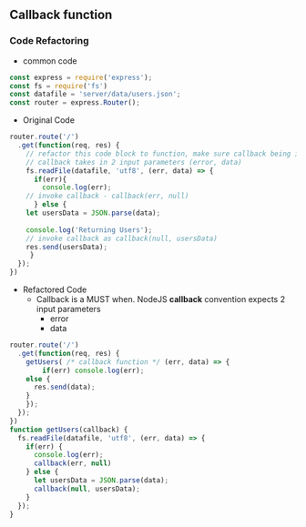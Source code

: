 ## Callback function

### Code Refactoring
- common code
```javascript
const express = require('express');
const fs = require('fs')
const datafile = 'server/data/users.json';
const router = express.Router();
```
- Original Code
```javascript
router.route('/')
  .get(function(req, res) {
    // refactor this code block to function, make sure callback being implemented
    // callback takes in 2 input parameters (error, data)
    fs.readFile(datafile, 'utf8', (err, data) => {
      if(err){
      	console.log(err);
	// invoke callback - callback(err, null)
      } else {
	let usersData = JSON.parse(data);
				
	console.log('Returning Users');
	// invoke callback as callback(null, usersData)
	res.send(usersData);
     }
  });
})
```
- Refactored Code
  - Callback is a MUST when. NodeJS <b>callback</b> convention expects 2 input parameters
    - error
    - data
```javascript
router.route('/')
  .get(function(req, res) {
    getUsers( /* callback function */ (err, data) => {
    	if(err) console.log(err);
	else {
	  res.send(data);
	}
    });
  });
})
function getUsers(callback) {
  fs.readFile(datafile, 'utf8', (err, data) => {
    if(err) {
      console.log(err);
      callback(err, null)
    } else {
      let usersData = JSON.parse(data);
      callback(null, usersData);
    }
  });
}
```

